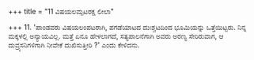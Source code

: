 +++
title = "11 ವಿಷಯಲಮ್ಪಟರಕ್ಷ ಲೀಲಾ"

+++
11. 'ಪಾಂಡವರು ವಿಷಯಲಂಪಟರಾಗಿ, ಪಗಡೆಯಾಟದ ದುಃಶ್ಚಟದಿಂದ ಭೂಮಿಯನ್ನು ಒತ್ತೆಯಿಟ್ಟರು. ನಿನ್ನ ಮಕ್ಕಳಲ್ಲಿ ಅನ್ಯಾಯವಿಲ್ಲ. ಮತ್ತೆ ಏನೂ ಹೇಳಲಾಗದೆ, ಸತ್ಯಪಾಲನೆಗಾಗಿ ಅವರು ಅರಣ್ಯ ಸೇರಿರುವಾಗ, ಆ ದುವ್ರ್ಯಸನಿಗಳಿಗಾಗಿ ನೀವೇಕೆ ದುಖಿಸುತ್ತೀರಿ ?' ಎಂದು ಕೇಳಿದನು.
